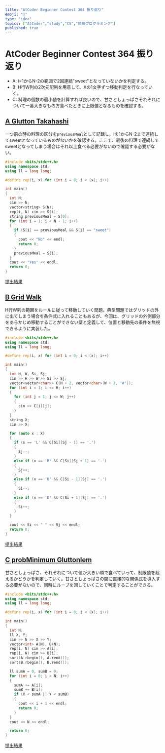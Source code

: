 ```yaml
---
title: "AtCoder Beginner Contest 364 振り返り"
emoji: "📒"
type: "idea"
topics: ["AtCoder","study","CS","競技プログラミング"]
published: true
---
```


# AtCoder Beginner Contest 364 振り返り

- A: i=1からN-2の範囲で2回連続"sweet"となっていないかを判定する。
- B: H行W列の2次元配列を用意して、Xの1文字ずつ移動判定を行なっていく。
- C: 料理の個数の最小値を計算すれば良いので、甘さとしょっぱさそれぞれについて一番大きなもの方食べたときに上限値となるものを確認する。

## [A Glutton Takahashi](https://atcoder.jp/contests/abc364/tasks/364_a)

一つ前の時の料理の区分を`previousMeal`として記録し、iを1からN-2まで連続してsweetとなっているものがないかを確認する。ここで、最後の料理で連続してsweetとなってしまう場合はそれ以上食べる必要がないので確認する必要がない。

```cpp
#include <bits/stdc++.h>
using namespace std;
using ll = long long;

#define rep(i, x) for (int i = 0; i < (x); i++)

int main()
{
  int N;
  cin >> N;
  vector<string> S(N);
  rep(i, N) cin >> S[i];
  string previousMeal = S[0];
  for (int i = 1; i < N - 1; i++)
  {
    if (S[i] == previousMeal && S[i] == "sweet")
    {
      cout << "No" << endl;
      return 0;
    }
    previousMeal = S[i];
  }
  cout << "Yes" << endl;
  return 0;
}
```

[提出結果](https://atcoder.jp/contests/abc364/submissions/58284007)

## [B Grid Walk](https://atcoder.jp/contests/abc364/tasks/364_b)

H行W列の範囲をルールに従って移動していく問題。典型問題ではグリッドの外に出てしまう場合を条件式に入れることもあるが、今回は、グリッドの外側部分をあらかじめ移動することができない壁と定義して、位置と移動先の条件を無視できるように実装した。

```cpp
#include <bits/stdc++.h>
using namespace std;
using ll = long long;

#define rep(i, x) for (int i = 0; i < (x); i++)

int main()
{
  int H, W, Si, Sj;
  cin >> H >> W >> Si >> Sj;
  vector<vector<char>> C(H + 2, vector<char>(W + 2, '#'));
  for (int i = 1; i <= H; i++)
  {
    for (int j = 1; j <= W; j++)
    {
      cin >> C[i][j];
    }
  }
  string X;
  cin >> X;

  for (auto x : X)
  {
    if (x == 'L' && C[Si][Sj - 1] == '.')
    {
      Sj--;
    }
    else if (x == 'R' && C[Si][Sj + 1] == '.')
    {
      Sj++;
    }
    else if (x == 'U' && C[Si - 1][Sj] == '.')
    {
      Si--;
    }
    else if (x == 'D' && C[Si + 1][Sj] == '.')
    {
      Si++;
    }
  }

  cout << Si << " " << Sj << endl;
  return 0;
}
```

[提出結果](https://atcoder.jp/contests/abc364/submissions/58284113)

## [C probMinimum Gluttonlem](https://atcoder.jp/contests/abc364/tasks/364_c)

甘さとしょっぱさ、それぞれについて値が大きい順で食べていって、制限値を超えるかどうかを判定していく。甘さとしょっぱさの間に直接的な関係式を導入する必要がないので、同時にループを回していくことで判定することができる。

```cpp
#include <bits/stdc++.h>
using namespace std;
using ll = long long;

#define rep(i, x) for (int i = 0; i < (x); i++)

int main()
{
  int N;
  ll X, Y;
  cin >> N >> X >> Y;
  vector<int> A(N), B(N);
  rep(i, N) cin >> A[i];
  rep(i, N) cin >> B[i];
  sort(A.rbegin(), A.rend());
  sort(B.rbegin(), B.rend());

  ll sumA = 0, sumB = 0;
  for (int i = 0; i < N; i++)
  {
    sumA += A[i];
    sumB += B[i];
    if (X < sumA || Y < sumB)
    {
      cout << i + 1 << endl;
      return 0;
    }
  }
  cout << N << endl;

  return 0;
}
```

[提出結果](https://atcoder.jp/contests/abc364/submissions/58285396)
